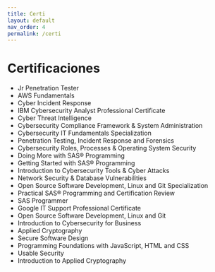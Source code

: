 ```yaml
---
title: Certi
layout: default
nav_order: 4
permalink: /certi
---
```


# Certificaciones

- Jr Penetration Tester
- AWS Fundamentals
- Cyber Incident Response
- IBM Cybersecurity Analyst Professional Certificate
- Cyber Threat Intelligence
- Cybersecurity Compliance Framework & System Administration
- Cybersecurity IT Fundamentals Specialization
- Penetration Testing, Incident Response and Forensics
- Cybersecurity Roles, Processes & Operating System Security
- Doing More with SAS® Programming
- Getting Started with SAS® Programming
- Introduction to Cybersecurity Tools & Cyber Attacks
- Network Security & Database Vulnerabilities
- Open Source Software Development, Linux and Git Specialization
- Practical SAS® Programming and Certification Review
- SAS Programmer
- Google IT Support Professional Certificate
- Open Source Software Development, Linux and Git
- Introduction to Cybersecurity for Business
- Applied Cryptography
- Secure Software Design
- Programming Foundations with JavaScript, HTML and CSS
- Usable Security
- Introduction to Applied Cryptography
